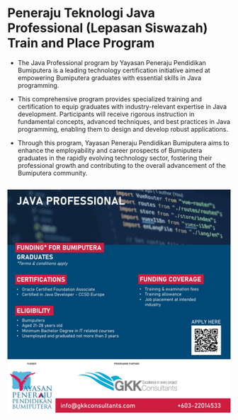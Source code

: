# Peneraju Teknologi Java Professional (Lepasan Siswazah) Train and Place Program

- The Java Professional program by Yayasan Peneraju Pendidikan Bumiputera is a leading technology certification initiative aimed at empowering Bumiputera graduates with essential skills in Java programming. 

- This comprehensive program provides specialized training and certification to equip graduates with industry-relevant expertise in Java development. Participants will receive rigorous instruction in fundamental concepts, advanced techniques, and best practices in Java programming, enabling them to design and develop robust applications. 

- Through this program, Yayasan Peneraju Pendidikan Bumiputera aims to enhance the employability and career prospects of Bumiputera graduates in the rapidly evolving technology sector, fostering their professional growth and contributing to the overall advancement of the Bumiputera community.

##

![alt text](https://github.com/amreel1904/javaTraining/blob/main/img/javaProfesssional.jpg?raw=true)
